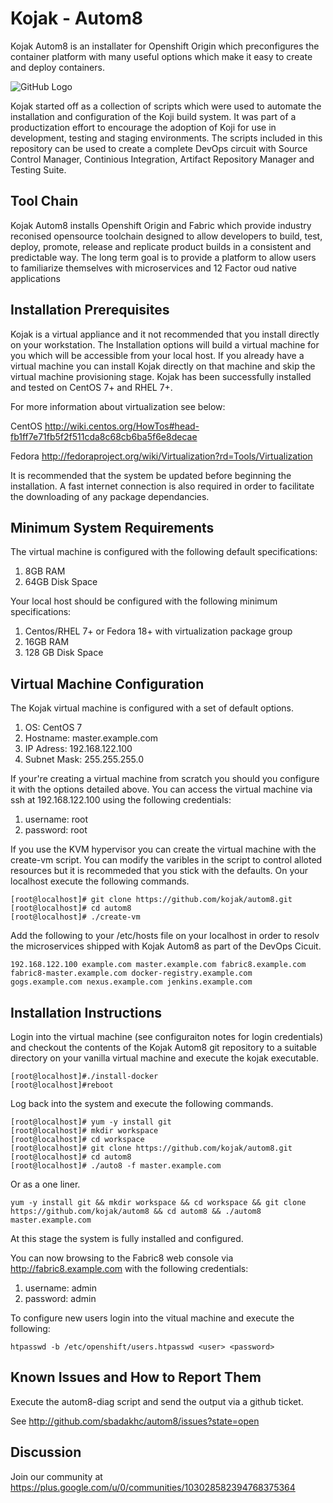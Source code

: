 Kojak - Autom8
=======================

Kojak Autom8 is an installater for Openshift Origin which preconfigures the container platform with many useful options which make it easy to create and deploy containers. 

![GitHub Logo](/slides/00.png)

Kojak started off as a collection of scripts which were used to automate the installation and configuration of the Koji build system. It was part of a productization effort to encourage the adoption of Koji for use in development, testing and staging environments. The scripts included in this repository can be used to create a complete DevOps circuit with Source Control Manager, Continious Integration, Artifact Repository Manager and Testing Suite.
 
Tool Chain
----------

Kojak Autom8 installs Openshift Origin and Fabric which provide industry reconised opensource toolchain designed to allow developers to build, test, deploy, promote, release and replicate product builds in a consistent and predictable way.  The long term goal is to provide a platform to allow users to familiarize themselves with microservices and 12 Factor oud native applications  

Installation Prerequisites
---------------------------

Kojak is a virtual appliance and it not recommended that you install directly on your workstation. The Installation options will build a virtual machine for you which will be accessible from your local host. If you already have a virtual machine you can install Kojak directly on that machine and skip the virtual machine provisioning stage. Kojak has been successfully installed and tested on CentOS 7+ and RHEL 7+.

For more information about virtualization see below:

CentOS http://wiki.centos.org/HowTos#head-fb1ff7e71fb5f2f511cda8c68cb6ba5f6e8decae 

Fedora http://fedoraproject.org/wiki/Virtualization?rd=Tools/Virtualization

It is recommended that the system be updated before beginning the installation.  A fast internet connection is also required in order to facilitate the downloading of any package dependancies.

Minimum System Requirements
--------------------------- 

The virtual machine is configured with the following default specifications:

1. 8GB RAM
2. 64GB Disk Space

Your local host should be configured with the following minimum specifications:

1. Centos/RHEL 7+ or Fedora 18+ with virtualization package group
2. 16GB RAM
3. 128 GB Disk Space 

Virtual Machine Configuration
-----------------------------

The Kojak virtual machine is configured with a set of default options.

1. OS: CentOS 7
2. Hostname: master.example.com
3. IP Adress: 192.168.122.100
4. Subnet Mask: 255.255.255.0

If your're creating a virtual machine from scratch you should you configure it with the options detailed above. You can access the virtual machine via ssh at 192.168.122.100 using the following credentials:

1. username: root
2. password: root


If you use the KVM hypervisor you can create the virtual machine with the create-vm script. You can modify the varibles in the script to control alloted resources but it is recommeded that you stick with the defaults. On your localhost execute the following commands.
```
[root@localhost]# git clone https://github.com/kojak/autom8.git
[root@localhost]# cd autom8
[root@localhost]# ./create-vm
```
Add the following to your /etc/hosts file on your localhost in order to resolv the microservices shipped with Kojak Autom8 as part of the DevOps Cicuit.
```
192.168.122.100 example.com master.example.com fabric8.example.com fabric8-master.example.com docker-registry.example.com gogs.example.com nexus.example.com jenkins.example.com
```
Installation Instructions
------------------------

Login into the virtual machine (see configuraiton notes for login credentials) and checkout the contents of the Kojak Autom8 git repository to a suitable directory on your vanilla virtual machine and execute the kojak executable.
```
[root@localhost]#./install-docker
[root@localhost]#reboot
```

Log back into the system and execute the following commands.

```
[root@localhost]# yum -y install git
[root@localhost]# mkdir workspace
[root@localhost]# cd workspace 
[root@localhost]# git clone https://github.com/kojak/autom8.git
[root@localhost]# cd autom8
[root@localhost]# ./auto8 -f master.example.com
```
Or as a one liner.
```
yum -y install git && mkdir workspace && cd workspace && git clone https://github.com/kojak/autom8 && cd autom8 && ./autom8 master.example.com
```

At this stage the system is fully installed and configured.  

You can now browsing to the Fabric8 web console via http://fabric8.example.com with the following credentials:

1. username: admin
2. password: admin

To configure new users login into the vitual machine and execute the following:
```
htpasswd -b /etc/openshift/users.htpasswd <user> <password>
```

Known Issues and How to Report Them
-----------------------------------

Execute the autom8-diag script and send the output via a github ticket.

See http://github.com/sbadakhc/autom8/issues?state=open

Discussion
----------

Join our community at https://plus.google.com/u/0/communities/103028582394768375364
